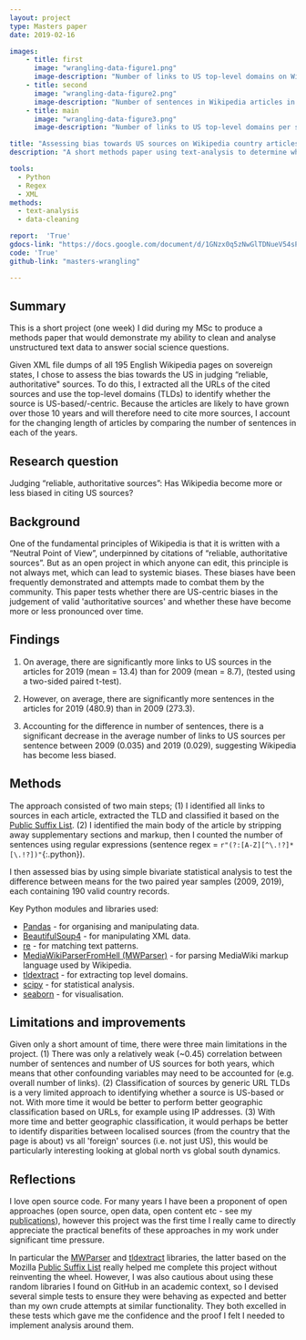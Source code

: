 ```yaml
---
layout: project
type: Masters paper
date: 2019-02-16

images:
    - title: first
      image: "wrangling-data-figure1.png"
      image-description: "Number of links to US top-level domains on Wikipedia articles in 2009 and 2019."
    - title: second
      image: "wrangling-data-figure2.png"
      image-description: "Number of sentences in Wikipedia articles in 2009 and 2019."
    - title: main
      image: "wrangling-data-figure3.png"
      image-description: "Number of links to US top-level domains per sentence on Wikipedia articles in 2009 and 2019."

title: "Assessing bias towards US sources on Wikipedia country articles"
description: "A short methods paper using text-analysis to determine whether Wikipedia articles have become more or less bias towards US 'authoritative' sources over 10 years."

tools:
  - Python
  - Regex
  - XML
methods:
  - text-analysis
  - data-cleaning

report:  'True'
gdocs-link: "https://docs.google.com/document/d/1GNzx0q5zNwGlTDNueV54sPtBS4ci9-2jtzLNCL1a_9k/"
code: 'True'
github-link: "masters-wrangling"

---
```

## Summary
This is a short project (one week) I did during my MSc to produce a methods paper that would demonstrate my ability to clean and analyse unstructured text data to answer social science questions.  

Given XML file dumps of all 195 English Wikipedia pages on sovereign states, I chose to assess the bias towards the US in judging “reliable, authoritative" sources. To do this, I extracted all the URLs of the cited sources and use the top-level domains (TLDs) to identify whether the source is US-based/-centric. Because the articles are likely to have grown over those 10 years and will therefore need to cite more sources, I account for the changing length of articles by comparing the number of sentences in each of the years.

## Research question
Judging “reliable, authoritative sources”: Has Wikipedia become more or less biased in citing US sources?

## Background
One of the fundamental principles of Wikipedia is that it is written with a “Neutral Point of View”, underpinned by citations of “reliable, authoritative sources”. But as an open project in which anyone can edit, this principle is not always met, which can lead to systemic biases. These biases have been frequently demonstrated and attempts made to combat them by the community. This paper tests whether there are US-centric biases in the judgement of valid 'authoritative sources' and whether these have become more or less pronounced over time.

## Findings
1) On average, there are significantly more links to US sources in the articles for 2019 (mean = 13.4) than for 2009 (mean = 8.7), (tested using a two-sided paired t-test).

2) However, on average, there are significantly more sentences in the articles for 2019 (480.9) than in 2009 (273.3).

3) Accounting for the difference in number of sentences, there is a significant decrease in the average number of links to US sources per sentence between 2009 (0.035) and 2019 (0.029), suggesting Wikipedia has become less biased.

## Methods
The approach consisted of two main steps; (1) I identified all links to sources in each article, extracted the TLD and classified it based on the [Public Suffix List](https://www.publicsuffix.org/). (2) I identified the main body of the article by stripping away supplementary sections and markup, then I counted the number of sentences using regular expressions (sentence regex = `r"(?:[A-Z][^\.!?]*[\.!?])"`{:.python}).   

I then assessed bias by using simple bivariate statistical analysis to test the difference between means for the two paired year samples (2009, 2019), each containing 190 valid country records.

Key Python modules and libraries used:
- [Pandas](https://pandas.pydata.org/index.html) - for organising and manipulating data.
- [BeautifulSoup4](https://pypi.org/project/beautifulsoup4/ ) - for manipulating XML data.
- [re](https://docs.python.org/2/library/re.html) - for matching text patterns.
- [MediaWikiParserFromHell (MWParser)](https://github.com/earwig/mwparserfromhell) - for parsing MediaWiki markup language used by Wikipedia.
- [tldextract](https://github.com/john-kurkowski/tldextract) - for extracting top level domains.
- [scipy](https://scipy.org/scipylib/index.html) - for statistical analysis.
- [seaborn](https://seaborn.pydata.org/) - for visualisation.

## Limitations and improvements
Given only a short amount of time, there were three main limitations in the project. (1) There was only a relatively weak (~0.45) correlation between number of sentences and number of US sources for both years, which means that other confounding variables may need to be accounted for (e.g. overall number of links). (2) Classification of sources by generic URL TLDs is a very limited approach to identifying whether a source is US-based or not. With more time it would be better to perform better geographic classification based on URLs, for example using IP addresses. (3) With more time and better geographic classification, it would perhaps be better to identify disparities between localised sources (from the country that the page is about) vs all 'foreign' sources (i.e. not just US), this would be particularly interesting looking at global north vs global south dynamics.

## Reflections
I love open source code. For many years I have been a proponent of open approaches (open source, open data, open content etc - see my [publications]({{site.url}}/publications)), however this project was the first time I really came to directly appreciate the practical benefits of these approaches in my work under significant time pressure.

In particular the [MWParser](https://github.com/earwig/mwparserfromhell) and [tldextract](https://github.com/john-kurkowski/tldextract) libraries, the latter based on the Mozilla [Public Suffix List](https://www.publicsuffix.org/) really helped me complete this project without reinventing the wheel. However, I was also cautious about using these random libraries I found on GitHub in an academic context, so I devised several simple tests to ensure they were behaving as expected and better than my own crude attempts at similar functionality. They both excelled in these tests which gave me the confidence and the proof I felt I needed to implement analysis around them.   
